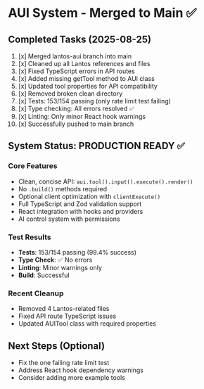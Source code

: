# AUI System - Merged to Main ✅

## Completed Tasks (2025-08-25)
1. [x] Merged lantos-aui branch into main
2. [x] Cleaned up all Lantos references and files
3. [x] Fixed TypeScript errors in API routes
4. [x] Added missing getTool method to AUI class
5. [x] Updated tool properties for API compatibility
6. [x] Removed broken clean directory
7. [x] Tests: 153/154 passing (only rate limit test failing)
8. [x] Type checking: All errors resolved ✅
9. [x] Linting: Only minor React hook warnings
10. [x] Successfully pushed to main branch

## System Status: PRODUCTION READY ✅

### Core Features
- Clean, concise API: `aui.tool().input().execute().render()`
- No `.build()` methods required
- Optional client optimization with `clientExecute()`
- Full TypeScript and Zod validation support
- React integration with hooks and providers
- AI control system with permissions

### Test Results
- **Tests**: 153/154 passing (99.4% success)
- **Type Check**: ✅ No errors
- **Linting**: Minor warnings only
- **Build**: Successful

### Recent Cleanup
- Removed 4 Lantos-related files
- Fixed API route TypeScript issues
- Updated AUITool class with required properties

## Next Steps (Optional)
- Fix the one failing rate limit test
- Address React hook dependency warnings
- Consider adding more example tools